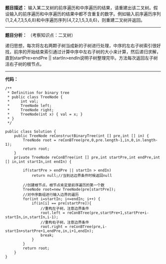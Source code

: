 **题目描述：**
输入某二叉树的前序遍历和中序遍历的结果，请重建出该二叉树。假设输入的前序遍历和中序遍历的结果中都不含重复的数字。例如输入前序遍历序列{1,2,4,7,3,5,6,8}和中序遍历序列{4,7,2,1,5,3,8,6}，则重建二叉树并返回。


-----------
**题目分析：**
（考察知识点：二叉树）

递归思想，每次将左右两颗子树当成新的子树进行处理，中序的左右子树索引很好找，前序的开始结束索引通过计算中序中左右子树的大小来计算，然后递归求解，直到startPre>endPre || startIn>endIn说明子树整理完毕。方法每次返回左子树活右子树的根节点。

-----------

**代码：**
```
/**
 * Definition for binary tree
 * public class TreeNode {
 *     int val;
 *     TreeNode left;
 *     TreeNode right;
 *     TreeNode(int x) { val = x; }
 * }
 */

public class Solution {
    public TreeNode reConstructBinaryTree(int [] pre,int [] in) {
        TreeNode root = reConBTree(pre,0,pre.length-1,in,0,in.length-1);
        return root;
    }
    private TreeNode reConBTree(int [] pre,int startPre,int endPre,int [] in,int startIn,int endIn) {
         
        if(startPre > endPre || startIn > endIn)
            return null;//当到达边界条件时候返回null

		//创建根节点，根节点肯定是前序遍历的第一个数
        TreeNode root=new TreeNode(pre[startPre]);
        //对中序数组进行输入边界的遍历
        for(int i=startIn; i<=endIn; i++) {
            if(in[i] == pre[startPre]){
				//重构左子树，注意边界条件
                root.left = reConBTree(pre,startPre+1,startPre+i-startIn,in,startIn,i-1);
				//重构右子树，注意边界条件
                root.right = reConBTree(pre,i-startIn+startPre+1,endPre,in,i+1,endIn);
                break;
            }  
        }
        return root;
    }
}

```